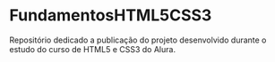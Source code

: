 # FundamentosHTML5CSS3
Repositório dedicado a publicação do projeto desenvolvido durante o estudo do curso de HTML5 e CSS3 do Alura.
